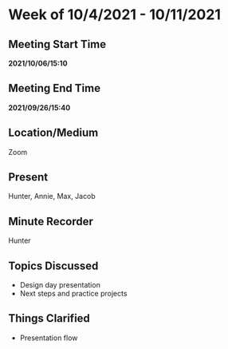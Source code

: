 # Week of 10/4/2021 - 10/11/2021

## Meeting Start Time

**2021/10/06/15:10**

## Meeting End Time

**2021/09/26/15:40**

## Location/Medium

Zoom

## Present

Hunter, Annie, Max, Jacob

## Minute Recorder

Hunter

## Topics Discussed

- Design day presentation 
- Next steps and practice projects

## Things Clarified

- Presentation flow

